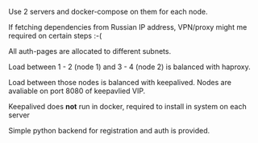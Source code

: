Use 2 servers and docker-compose on them for each node.

If fetching dependencies from Russian IP address, VPN/proxy might me required on certain steps :-(

All auth-pages are allocated to different subnets.

Load between 1 - 2 (node 1) and 3 - 4 (node 2) is balanced with haproxy.

Load between those nodes is balanced with keepalived. Nodes are avaliable on port 8080 of keepavlied VIP.

Keepalived does **not** run in docker, required to install in system on each server

Simple python backend for registration and auth is provided.


